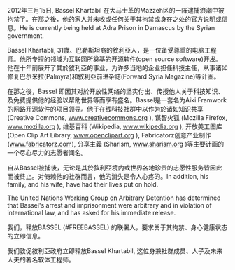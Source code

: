 2012年三月15日, Bassel Khartabil 在大马士革的Mazzeh区的一阵逮捕浪潮中被拘禁了。在那之後，他的家人并未收或任何关于其拘禁或身在之处的官方说明或信息。He is currently being held at Adra Prison in Damascus by the Syrian government.

Bassel Khartabli, 31歲、巴勒斯坦裔的敘利亞人，是一位备受尊重的电脑工程师。他所专擅的领域为互联网所奠基的开源软件(open source software)开发。他在十年前展开了其於敘利亞的事业，为许多当地的企业担任科技主任，从事诸如修复巴尔米拉(Palmyra)和敘利亞前进杂誌(Forward Syria Magazine)等计画。

在那之後，Bassel 即因其对於开放性网络的坚实付出、传授他人关于科技知识、及免费提供他的经验以帮助世界等而享有盛名。Bassel是一套名为Aiki Framwork的网路开源软件的项目领导。他于在线科技社群中以作为於诸如知识共享 (Creative Commons, www.creativecommons.org ), 谋智火狐 (Mozilla Firefox, www.mozilla.org ), 维基百科 (Wikipedia, www.wikipedia.org ), 开放美工图库 (Open Clip Art Library, www.openclipart.org ), Fabricatorz创意产业制作(www.fabricatorz.com), 分享主義 (Sharism, www.sharism.org )等主要计画的一个尽心尽力的志愿者闻名。

自从Bassel被捕後，无论是其於敘利亞境内或世界各地珍贵的志愿性服务皆因此而被终止。对倚赖他的社群而言，他的消失是令人心疼的。In addition, his family, and his wife, have had their lives put on hold.

The United Nations Working Group on Arbitrary Detention has determined that Bassel's arrest and imprisonment were arbitrary and in violation of international law, and has asked for his immediate release.

我们，释放BASSEL (#FREEBASSEL) 的联署人，要求关于其拘禁、身心健康状态的立即信息。

我们敦促敘利亞政府立即释放Bassel Khartabil, 这位身兼社群成员、人子及未来人夫的著名软体工程师。
